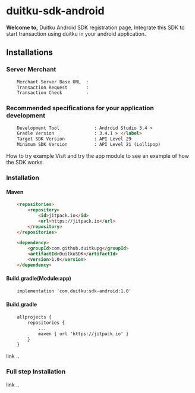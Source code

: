 <h1>duitku-sdk-android</h1>


<b>Welcome to,</b> Duitku Android SDK registration page, Integrate this SDK to start transaction using duitku in your android application.


<h2>Installations</h2>

<h3>Server Merchant</h3>


```html
	Merchant Server Base URL  :
	Transaction Request       :
	Transaction Check         :
```



<h3>Recommended specifications for your application development</h3>


```html
	Development Tool       		 : Android Studio 3.4 > 
	Gradle Version         		 : 3.4.1 > </label>
	Target SDK Version     		 : API Level 29 
	Minimum SDK Version   		 : API Level 21 (Lollipop) 
```





How to try example
Visit and try the app module to see an example of how the SDK works.



<h3>Installation</h3>

<h4>Maven</h4>

```html
	<repositories> 
		<repository>
		    <id>jitpack.io</id>
		    <url>https://jitpack.io</url>
		</repository>
	</repositories>
```

```html
	<dependency>
	    <groupId>com.github.duitkupg</groupId>
	    <artifactId>DuitkuSDK</artifactId>
	    <version>1.0</version>
	</dependency>
```

<h4>Build.gradle(Module:app)</h4>

```html
	implementation 'com.duitku:sdk-android:1.0'
```

<h4>Build.gradle</h4>

```html
	allprojects {
		repositories {
			...
			maven { url 'https://jitpack.io' }
		}
	}
```


link ..



<h3>Full step Installation </h3>
link ..

